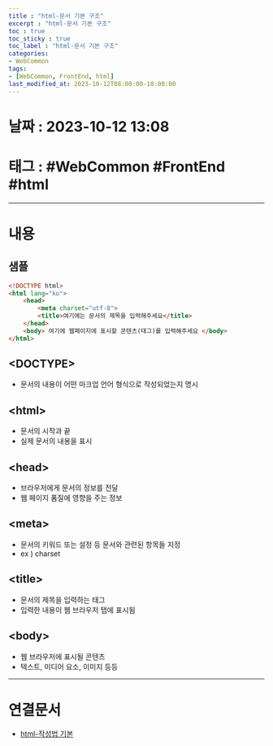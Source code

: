 ```yaml
---
title : "html-문서 기본 구조"
excerpt : "html-문서 기본 구조"
toc : true
toc_sticky : true
toc_label : "html-문서 기본 구조"
categories:
- WebCommon
tags:
- [WebCommon, FrontEnd, html]
last_modified_at: 2023-10-12T08:00:00-10:00:00
---
```


# 날짜 : 2023-10-12 13:08

# 태그 : #WebCommon #FrontEnd #html
---

# 내용

## 샘플

```html
<!DOCTYPE html> 
<html lang="ko"> 
	<head> 
		<meta charset="utf-8"> 
		<title>여기에는 문서의 제목을 입력해주세요</title>
	</head> 
	<body> 여기에 웹페이지에 표시할 콘텐츠(태그)를 입력해주세요 </body>
</html>
```

## \<DOCTYPE\>
- 문서의 내용이 어떤 마크업 언어 형식으로 작성되었는지 명시

## \<html\>
- 문서의 시작과 끝
- 실제 문서의 내용을 표시

## \<head\>
- 브라우저에게 문서의 정보를 전달
- 웹 페이지 품질에 영향을 주는 정보

## \<meta\>
- 문서의 키워드 또는 설정 등 문서와 관련된 항목들 지정
- ex ) charset

## \<title\>
- 문서의 제목을 입력하는 태그
- 입력한 내용이 웹 브라우저 탭에 표시됨

## \<body\>
- 웹 브라우저에 표시될 콘텐츠
- 텍스트, 미디어 요소, 이미지 등등

---

# 연결문서
- [html-작성법 기본](../../webcommon/webcommon-html-작성법-기본)